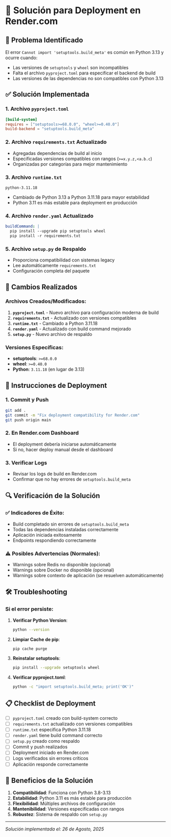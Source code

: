 # 🔧 Solución para Deployment en Render.com

## 🚨 Problema Identificado

El error `Cannot import 'setuptools.build_meta'` es común en Python 3.13 y ocurre cuando:
- Las versiones de `setuptools` y `wheel` son incompatibles
- Falta el archivo `pyproject.toml` para especificar el backend de build
- Las versiones de las dependencias no son compatibles con Python 3.13

## ✅ Solución Implementada

### 1. **Archivo `pyproject.toml`**
```toml
[build-system]
requires = ["setuptools>=68.0.0", "wheel>=0.40.0"]
build-backend = "setuptools.build_meta"
```

### 2. **Archivo `requirements.txt` Actualizado**
- Agregadas dependencias de build al inicio
- Especificadas versiones compatibles con rangos (`>=x.y.z,<a.b.c`)
- Organizadas por categorías para mejor mantenimiento

### 3. **Archivo `runtime.txt`**
```
python-3.11.18
```
- Cambiado de Python 3.13 a Python 3.11.18 para mayor estabilidad
- Python 3.11 es más estable para deployment en producción

### 4. **Archivo `render.yaml` Actualizado**
```yaml
buildCommand: |
  pip install --upgrade pip setuptools wheel
  pip install -r requirements.txt
```

### 5. **Archivo `setup.py` de Respaldo**
- Proporciona compatibilidad con sistemas legacy
- Lee automáticamente `requirements.txt`
- Configuración completa del paquete

## 🔄 Cambios Realizados

### Archivos Creados/Modificados:
1. **`pyproject.toml`** - Nuevo archivo para configuración moderna de build
2. **`requirements.txt`** - Actualizado con versiones compatibles
3. **`runtime.txt`** - Cambiado a Python 3.11.18
4. **`render.yaml`** - Actualizado con build command mejorado
5. **`setup.py`** - Nuevo archivo de respaldo

### Versiones Específicas:
- **setuptools**: `>=68.0.0`
- **wheel**: `>=0.40.0`
- **Python**: `3.11.18` (en lugar de 3.13)

## 🚀 Instrucciones de Deployment

### 1. **Commit y Push**
```bash
git add .
git commit -m "Fix deployment compatibility for Render.com"
git push origin main
```

### 2. **En Render.com Dashboard**
- El deployment debería iniciarse automáticamente
- Si no, hacer deploy manual desde el dashboard

### 3. **Verificar Logs**
- Revisar los logs de build en Render.com
- Confirmar que no hay errores de `setuptools.build_meta`

## 🔍 Verificación de la Solución

### ✅ Indicadores de Éxito:
- Build completado sin errores de `setuptools.build_meta`
- Todas las dependencias instaladas correctamente
- Aplicación iniciada exitosamente
- Endpoints respondiendo correctamente

### ⚠️ Posibles Advertencias (Normales):
- Warnings sobre Redis no disponible (opcional)
- Warnings sobre Docker no disponible (opcional)
- Warnings sobre contexto de aplicación (se resuelven automáticamente)

## 🛠️ Troubleshooting

### Si el error persiste:

1. **Verificar Python Version**:
   ```bash
   python --version
   ```

2. **Limpiar Cache de pip**:
   ```bash
   pip cache purge
   ```

3. **Reinstalar setuptools**:
   ```bash
   pip install --upgrade setuptools wheel
   ```

4. **Verificar pyproject.toml**:
   ```bash
   python -c "import setuptools.build_meta; print('OK')"
   ```

## 📋 Checklist de Deployment

- [ ] `pyproject.toml` creado con build-system correcto
- [ ] `requirements.txt` actualizado con versiones compatibles
- [ ] `runtime.txt` especifica Python 3.11.18
- [ ] `render.yaml` tiene build command correcto
- [ ] `setup.py` creado como respaldo
- [ ] Commit y push realizados
- [ ] Deployment iniciado en Render.com
- [ ] Logs verificados sin errores críticos
- [ ] Aplicación responde correctamente

## 🎯 Beneficios de la Solución

1. **Compatibilidad**: Funciona con Python 3.8-3.13
2. **Estabilidad**: Python 3.11 es más estable para producción
3. **Flexibilidad**: Múltiples archivos de configuración
4. **Mantenibilidad**: Versiones especificadas con rangos
5. **Robustez**: Sistema de respaldo con `setup.py`

---
*Solución implementada el: 26 de Agosto, 2025*
